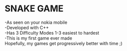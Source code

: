 # SNAKE GAME
-As seen on your nokia mobile  
-Developed with C++<br/>
-Has 3 Difficulty Modes 1-3 easiest to hardest  
-This is my first game ever made   
Hopefully, my games get progressively better with time ;)  
